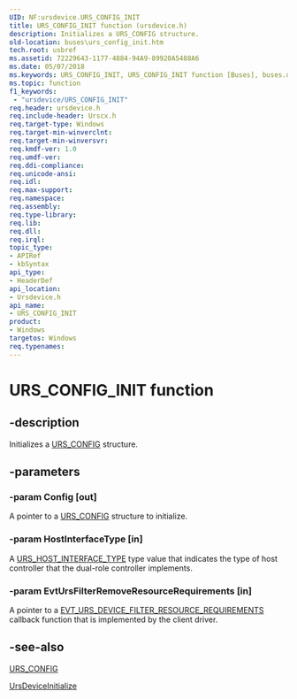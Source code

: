```yaml
---
UID: NF:ursdevice.URS_CONFIG_INIT
title: URS_CONFIG_INIT function (ursdevice.h)
description: Initializes a URS_CONFIG structure.
old-location: buses\urs_config_init.htm
tech.root: usbref
ms.assetid: 72229643-1177-4884-94A9-89920A5488A6
ms.date: 05/07/2018
ms.keywords: URS_CONFIG_INIT, URS_CONFIG_INIT function [Buses], buses.urs_config_init, ursdevice/URS_CONFIG_INIT
ms.topic: function
f1_keywords:
 - "ursdevice/URS_CONFIG_INIT"
req.header: ursdevice.h
req.include-header: Urscx.h
req.target-type: Windows
req.target-min-winverclnt: 
req.target-min-winversvr: 
req.kmdf-ver: 1.0
req.umdf-ver: 
req.ddi-compliance: 
req.unicode-ansi: 
req.idl: 
req.max-support: 
req.namespace: 
req.assembly: 
req.type-library: 
req.lib: 
req.dll: 
req.irql: 
topic_type:
- APIRef
- kbSyntax
api_type:
- HeaderDef
api_location:
- Ursdevice.h
api_name:
- URS_CONFIG_INIT
product:
- Windows
targetos: Windows
req.typenames: 
---
```


# URS_CONFIG_INIT function


## -description


Initializes a <a href="https://docs.microsoft.com/windows-hardware/drivers/ddi/ursdevice/ns-ursdevice-_urs_config">URS_CONFIG</a> structure. 


## -parameters




### -param Config [out]

 A pointer to a <a href="https://docs.microsoft.com/windows-hardware/drivers/ddi/ursdevice/ns-ursdevice-_urs_config">URS_CONFIG</a> structure to initialize.


### -param HostInterfaceType [in]

 A <a href="https://docs.microsoft.com/windows-hardware/drivers/ddi/urstypes/ne-urstypes-_urs_host_interface_type">URS_HOST_INTERFACE_TYPE</a> type value that indicates the type of host controller that the dual-role controller implements.


### -param EvtUrsFilterRemoveResourceRequirements [in]

 A  pointer to a <a href="https://docs.microsoft.com/windows-hardware/drivers/ddi/ursdevice/nc-ursdevice-evt_urs_device_filter_resource_requirements">EVT_URS_DEVICE_FILTER_RESOURCE_REQUIREMENTS</a> callback function that is implemented by the  client driver.


## -see-also




<a href="https://docs.microsoft.com/windows-hardware/drivers/ddi/ursdevice/ns-ursdevice-_urs_config">URS_CONFIG</a>



<a href="https://docs.microsoft.com/windows-hardware/drivers/ddi/ursdevice/nf-ursdevice-ursdeviceinitialize">UrsDeviceInitialize</a>
 

 

